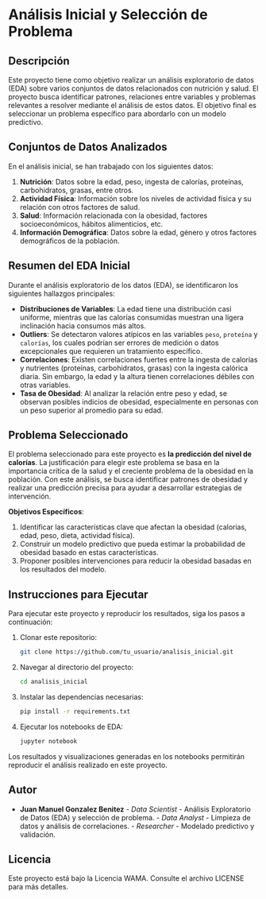 # Análisis Inicial y Selección de Problema

## Descripción
Este proyecto tiene como objetivo realizar un análisis exploratorio de datos (EDA) sobre varios conjuntos de datos relacionados con nutrición y salud. El proyecto busca identificar patrones, relaciones entre variables y problemas relevantes a resolver mediante el análisis de estos datos. El objetivo final es seleccionar un problema específico para abordarlo con un modelo predictivo.

## Conjuntos de Datos Analizados
En el análisis inicial, se han trabajado con  los siguientes datos:
1. **Nutrición**: Datos sobre la edad, peso, ingesta de calorías, proteínas, carbohidratos, grasas, entre otros.
2. **Actividad Física**: Información sobre los niveles de actividad física y su relación con otros factores de salud.
3. **Salud**: Información relacionada con la obesidad, factores socioeconómicos, hábitos alimenticios, etc.
4. **Información Demográfica**: Datos sobre la edad, género y otros factores demográficos de la población.

## Resumen del EDA Inicial
Durante el análisis exploratorio de los datos (EDA), se identificaron los siguientes hallazgos principales:
- **Distribuciones de Variables**: La edad tiene una distribución casi uniforme, mientras que las calorías consumidas muestran una ligera inclinación hacia consumos más altos.
- **Outliers**: Se detectaron valores atípicos en las variables `peso`, `proteína` y `calorías`, los cuales podrían ser errores de medición o datos excepcionales que requieren un tratamiento específico.
- **Correlaciones**: Existen correlaciones fuertes entre la ingesta de calorías y nutrientes (proteínas, carbohidratos, grasas) con la ingesta calórica diaria. Sin embargo, la edad y la altura tienen correlaciones débiles con otras variables.
- **Tasa de Obesidad**: Al analizar la relación entre peso y edad, se observan posibles indicios de obesidad, especialmente en personas con un peso superior al promedio para su edad.

## Problema Seleccionado
El problema seleccionado para este proyecto es **la predicción del nivel de calorías**. La justificación para elegir este problema se basa en la importancia crítica de la salud y el creciente problema de la obesidad en la población. Con este análisis, se busca identificar patrones de obesidad y realizar una predicción precisa para ayudar a desarrollar estrategias de intervención.

**Objetivos Específicos**:
1. Identificar las características clave que afectan la obesidad (calorias, edad, peso, dieta, actividad física).
2. Construir un modelo predictivo que pueda estimar la probabilidad de obesidad basado en estas características.
3. Proponer posibles intervenciones para reducir la obesidad basadas en los resultados del modelo.

## Instrucciones para Ejecutar
Para ejecutar este proyecto y reproducir los resultados, siga los pasos a continuación:
1. Clonar este repositorio:
    ```bash
    git clone https://github.com/tu_usuario/analisis_inicial.git
    ```
2. Navegar al directorio del proyecto:
    ```bash
    cd analisis_inicial
    ```
3. Instalar las dependencias necesarias:
    ```bash
    pip install -r requirements.txt
    ```
4. Ejecutar los notebooks de EDA:
    ```bash
    jupyter notebook
    ```

Los resultados y visualizaciones generadas en los notebooks permitirán reproducir el análisis realizado en este proyecto.

## Autor
- **Juan Manuel Gonzalez Benitez** - *Data Scientist* - Análisis Exploratorio de Datos (EDA) y selección de problema.
                                   - *Data Analyst* - Limpieza de datos y análisis de correlaciones.
                                   - *Researcher* - Modelado predictivo y validación.

## Licencia
Este proyecto está bajo la Licencia WAMA. Consulte el archivo LICENSE para más detalles.

